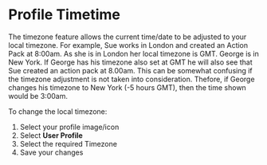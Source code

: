 # Profile Timetime

The timezone feature allows the current time/date to be adjusted to your local timezone. For example, Sue works in London and created an Action Pack at 8:00am.  As she is in London her local timezone is GMT.  George is in New York.  If George has his timezone also set at GMT he will also see that Sue created an action pack at 8.00am.  This can be somewhat confusing if the timezone adjustment is not taken into consideration.  Thefore, if George changes his timezone to New York (-5 hours GMT), then the time shown would be 3:00am.

To change the local timezone:

1. Select your profile image/icon
2. Select **User Profile**
3. Select the required Timezone
4. Save your changes

